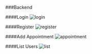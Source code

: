 ###Backend

####Login
![login](https://github.com/user-attachments/assets/db584398-21d3-4bdd-8c1f-4c1a3a938a7a)

####Register
![register](https://github.com/user-attachments/assets/7eb5b281-2b54-4f64-afce-df18a52eb52b)

####Add Appointment
![appointment](https://github.com/user-attachments/assets/e7c61ebf-c540-4f8f-9494-932e2c754b39)

####List Users
![list](https://github.com/user-attachments/assets/ce0096cf-64d6-41ca-aad8-bf349296a979)
